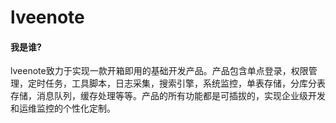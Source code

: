 ﻿# lveenote

#### 我是谁?
lveenote致力于实现一款开箱即用的基础开发产品。产品包含单点登录，权限管理，定时任务，工具脚本，日志采集，搜索引擎，系统监控，单表存储，分库分表存储，消息队列，缓存处理等等。产品的所有功能都是可插拔的，实现企业级开发和运维监控的个性化定制。
